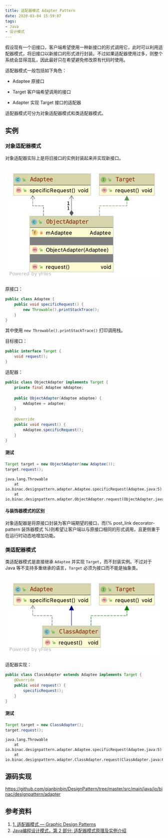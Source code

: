```yaml
---
title: 适配器模式 Adapter Pattern
date: 2020-03-04 15:59:07
tags:
- Java
- 设计模式
---
```


假设现有一个旧接口，客户端希望使用一种新接口的形式调用它，此时可以利用适配器模式，将旧接口以新接口的形式进行封装。不过如果适配器使用过多，则整个系统会显得混乱，因此最好只在希望避免修改原有代码时使用。

适配器模式一般包括如下角色：

- Adaptee
  原接口

- Target
  客户端希望调用的接口

- Adapter
  实现 Target 接口的适配器

适配器模式可分为对象适配器模式和类适配器模式。

<!-- more -->

## 实例

### 对象适配器模式

对象适配器实际上是将旧接口的实例封装起来并实现新接口。

![](/images/adapter-pattern/object-adapter.png)

原接口：

```java
public class Adaptee {
    public void specificRequest() {
        new Throwable().printStackTrace();
    }
}
```

其中使用 `new Throwable().printStackTrace()` 打印调用栈。

目标接口：

```java
public interface Target {
    void request();
}
```

适配器：

```java
public class ObjectAdapter implements Target {
    private final Adaptee mAdaptee;

    public ObjectAdapter(Adaptee adaptee) {
        mAdaptee = adaptee;
    }

    @Override
    public void request() {
        mAdaptee.specificRequest();
    }
}
```

#### 测试

```java
Target target = new ObjectAdapter(new Adaptee());
target.request();
```

```shell
java.lang.Throwable
	at io.binac.designpattern.adapter.Adaptee.specificRequest(Adaptee.java:5)
	at io.binac.designpattern.adapter.ObjectAdapter.request(ObjectAdapter.java:12)
```

#### 与装饰器模式的区别

对象适配器是将原接口封装为客户端期望的接口，而{% post_link decorator-pattern 装饰器模式 %}则希望让客户端以与原接口相同的形式调用，且更侧重于在运行时动态地增加功能。

### 类适配器模式

类适配器模式是直接继承 `Adaptee` 并实现 `Target`，而不封装实例。不过对于 Java 等不支持多重继承的语言，`Target` 必须为接口而不能是抽象类。

![](/images/adapter-pattern/class-adapter.png)

适配器实现：

```java
public class ClassAdapter extends Adaptee implements Target {
    @Override
    public void request() {
        specificRequest();
    }
}
```

#### 测试

```java
Target target = new ClassAdapter();
target.request();
```

```shell
java.lang.Throwable
	at io.binac.designpattern.adapter.Adaptee.specificRequest(Adaptee.java:5)
	at io.binac.designpattern.adapter.ClassAdapter.request(ClassAdapter.java:6)
```

## 源码实现

<https://github.com/qianbinbin/DesignPattern/tree/master/src/main/java/io/binac/designpattern/adapter>

## 参考资料

1. [1. 适配器模式 — Graphic Design Patterns](https://design-patterns.readthedocs.io/zh_CN/latest/structural_patterns/adapter.html)
2. [Java编程设计模式，第 2 部分: 适配器模式原理及实例介绍](https://www.ibm.com/developerworks/cn/java/j-lo-adapter-pattern/index.html)
